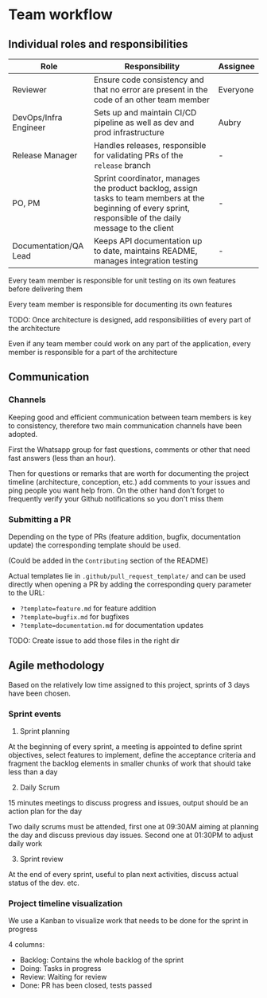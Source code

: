 # Team workflow

## Individual roles and responsibilities


| Role | Responsibility | Assignee |
|------|----------------|----------|
| Reviewer | Ensure code consistency and that no error are present in the code of an other team member | Everyone |
| DevOps/Infra Engineer | Sets up and maintain CI/CD pipeline as well as dev and prod infrastructure | Aubry |
| Release Manager | Handles releases, responsible for validating PRs of the `release` branch | - |
| PO, PM | Sprint coordinator, manages the product backlog, assign tasks to team members at the beginning of every sprint, responsible of the daily message to the client | - |
| Documentation/QA Lead | Keeps API documentation up to date, maintains README, manages integration testing | - |


Every team member is responsible for unit testing on its own features before delivering them

Every team member is responsible for documenting its own features

TODO: Once architecture is designed, add responsibilities of every part of the architecture

Even if any team member could work on any part of the application, every member is responsible for a part of the architecture

## Communication

### Channels
Keeping good and efficient communication between team members is key to consistency, therefore two main communication channels have been adopted. 

First the Whatsapp group for fast questions, comments or other that need fast answers (less than an hour). 

Then for questions or remarks that are worth for documenting the project timeline (architecture, conception, etc.) add comments to your issues and ping people you want help from. On the other hand don't forget to frequently verify your Github notifications so you don't miss them


### Submitting a PR
Depending on the type of PRs (feature addition, bugfix, documentation update) the corresponding template should be used.


(Could be added in the `Contributing` section of the README)

Actual templates lie in `.github/pull_request_template/` and can be used directly when opening a PR by adding the corresponding query parameter to the URL:
- `?template=feature.md` for feature addition
- `?template=bugfix.md` for bugfixes
- `?template=documentation.md` for documentation updates

TODO: Create issue to add those files in the right dir 

## Agile methodology

Based on the relatively low time assigned to this project, sprints of 3 days have been chosen.

### Sprint events

1. Sprint planning

At the beginning of every sprint, a meeting is appointed to define sprint objectives, select features to implement, define the acceptance criteria and fragment the backlog elements in smaller chunks of work that should take less than a day

2. Daily Scrum

15 minutes meetings to discuss progress and issues, output should be an action plan for the day

Two daily scrums must be attended, first one at 09:30AM aiming at planning the day and discuss previous day issues. Second one at 01:30PM to adjust daily work

3. Sprint review

At the end of every sprint, useful to plan next activities, discuss actual status of the dev. etc.



### Project timeline visualization

We use a Kanban to visualize work that needs to be done for the sprint in progress

4 columns:
- Backlog: Contains the whole backlog of the sprint
- Doing: Tasks in progress
- Review: Waiting for review
- Done: PR has been closed, tests passed


